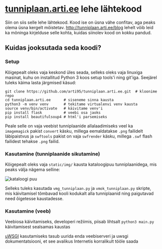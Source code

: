 # [tunniplaan.arti.ee](http://tunniplaan.arti.ee/) lehe lähtekood

Siin on siis selle lehe lähtekood. Kood ise on üsna vähe confitav, aga peaks olema
üsna kergelt mõistetav. http://tunniplaan.arti.ee/blog lehelt võib leid ka mõninga
kirjelduse selle kohta, kuidas siinolev kood on kokku pandud.

## Kuidas jooksutada seda koodi?

### Setup

Kõigepealt oleks vaja keskond üles seada, selleks oleks vaja linuxiga masinat,
kuhu on installitud Python 3 koos setup tools'i ning git'iga. Seejärel tuleks
käima lasta järgmised käsud:

    git clone https://github.com/arti95/tunniplaan.arti.ee.git  # kloonime repo
    cd tunniplaan.arti.ee      # siseneme sinna kausta
    python3 -m venv venv       # tekitame virtualenvi venv kausta
    source venv/bin/activate   # käivitame venv'i
    pip install flask          # veebi osa jaoks
    pip install beautifulsoup4 # html'i parsemiseks

Peale selle on vaja veebist tunniplaanide allalaadimiseks veel ka `imagemagick`
pakist `convert` käsku, millega eemaldatakse `.png` failidelt läbipaistvus ja
`swftools` pakist on vaja `swfrender` käsku, millega `.swf` flash failidest
tehakse `.png` failid.

### Kasutamine (tunniplaanide sikutamine)

Kõigepealt oleks vaja `static/img/` kausta kataloogipuu tunniplaanidega, mis
peaks välja nägema selline:

![kataloogi puu](http://i.imgur.com/OoRdgcF.png)

Selleks tuleks kasutada `vmg_tunniplaan.py` ja `vmok_tunniplaan.py` skripte,
mis käivitamisel tõmbavad kooli kodukalt alla tunniplaanid ning paigutavad need
õigetesse kaustadesse.

### Kasutamine (veeb)

Veebiosa käivitamiseks, developeri režiimis, piisab lihtsalt `python3 main.py`
käivitamisest sealsamas kaustas

[uWSGI](http://uwsgi-docs.readthedocs.org) kasutamiseks tasub uurida enda 
veebiserveri ja uwsgi dokumentatsiooni, et see avalikus Internetis korralikult
tööle saada
